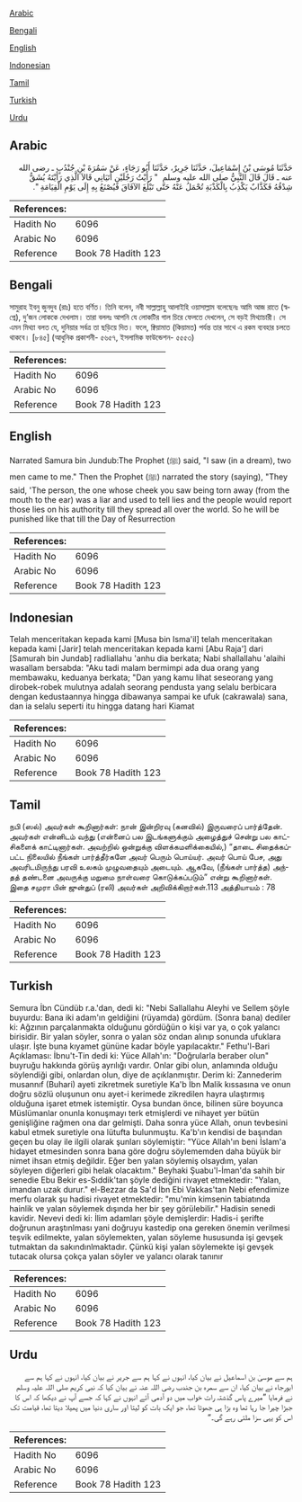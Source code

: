 [Arabic](#arabic)

[Bengali](#bengali)

[English](#english)

[Indonesian](#indonesian)

[Tamil](#tamil)

[Turkish](#turkish)

[Urdu](#urdu)

## Arabic


<div dir="rtl" lang="ar" style={{fontSize:'larger',backgroundColor:'#f8f9fa',padding:20}}>
حَدَّثَنَا مُوسَى بْنُ إِسْمَاعِيلَ، حَدَّثَنَا جَرِيرٌ، حَدَّثَنَا أَبُو رَجَاءٍ، عَنْ سَمُرَةَ بْنِ جُنْدُبٍ ـ رضى الله عنه ـ قَالَ قَالَ النَّبِيُّ صلى الله عليه وسلم ‏ "‏ رَأَيْتُ رَجُلَيْنِ أَتَيَانِي قَالاَ الَّذِي رَأَيْتَهُ يُشَقُّ شِدْقُهُ فَكَذَّابٌ يَكْذِبُ بِالْكَذْبَةِ تُحْمَلُ عَنْهُ حَتَّى تَبْلُغَ الآفَاقَ فَيُصْنَعُ بِهِ إِلَى يَوْمِ الْقِيَامَةِ ‏"‏‏.‏
</div>
<div style={{backgroundColor:'#f8f9fa',padding:20, marginBottom: 10}}><table> <thead> <tr> <th>References:</th> <th></th> </tr> </thead> <tbody><tr><td>Hadith No</td><td>6096</td></tr><tr><td>Arabic No</td><td>6096</td></tr><tr><td>Reference</td><td>Book 78 Hadith 123</td></tr></tbody></table></div>

## Bengali


<div dir="ltr" lang="bn" style={{fontSize:'larger',backgroundColor:'#f8f9fa',padding:20}}>
সামুরাহ ইবনু জুনদুব (রাঃ) হতে বর্ণিত। তিনি বলেন, নবী সাল্লাল্লাহু আলাইহি ওয়াসাল্লাম বলেছেনঃ আমি আজ রাতে (স্বপ্নে), দু’জন লোককে দেখলাম। তারা বললঃ আপনি যে লোকটির গাল চিরে ফেলতে দেখলেন, সে বড়ই মিথ্যাচারী। সে এমন মিথ্যা বলত যে, দুনিয়ার সর্বত্র তা ছড়িয়ে দিত। ফলে, ক্বিয়ামাত (কিয়ামত) পর্যন্ত তার সাথে এ রকম ব্যবহার চলতে থাকবে। [৮৪৫] (আধুনিক প্রকাশনী- ৫৬৫৭, ইসলামিক ফাউন্ডেশন- ৫৫৫৩)
</div>
<div style={{backgroundColor:'#f8f9fa',padding:20, marginBottom: 10}}><table> <thead> <tr> <th>References:</th> <th></th> </tr> </thead> <tbody><tr><td>Hadith No</td><td>6096</td></tr><tr><td>Arabic No</td><td>6096</td></tr><tr><td>Reference</td><td>Book 78 Hadith 123</td></tr></tbody></table></div>

## English


<div dir="ltr" lang="en" style={{fontSize:'larger',backgroundColor:'#f8f9fa',padding:20}}>
Narrated Samura bin Jundub:The Prophet (ﷺ) said, "I saw (in a dream), two men came to me." Then the Prophet (ﷺ) narrated the story (saying), "They said, 'The person, the one whose cheek you saw being torn away (from the mouth to the ear) was a liar and used to tell lies and the people would report those lies on his authority till they spread all over the world. So he will be punished like that till the Day of Resurrection
</div>
<div style={{backgroundColor:'#f8f9fa',padding:20, marginBottom: 10}}><table> <thead> <tr> <th>References:</th> <th></th> </tr> </thead> <tbody><tr><td>Hadith No</td><td>6096</td></tr><tr><td>Arabic No</td><td>6096</td></tr><tr><td>Reference</td><td>Book 78 Hadith 123</td></tr></tbody></table></div>

## Indonesian


<div dir="ltr" lang="id" style={{fontSize:'larger',backgroundColor:'#f8f9fa',padding:20}}>
Telah menceritakan kepada kami [Musa bin Isma'il] telah menceritakan kepada kami [Jarir] telah menceritakan kepada kami [Abu Raja'] dari [Samurah bin Jundab] radliallahu 'anhu dia berkata; Nabi shallallahu 'alaihi wasallam bersabda: "Aku tadi malam bermimpi ada dua orang yang membawaku, keduanya berkata; "Dan yang kamu lihat seseorang yang dirobek-robek mulutnya adalah seorang pendusta yang selalu berbicara dengan kedustaannya hingga dibawanya sampai ke ufuk (cakrawala) sana, dan ia selalu seperti itu hingga datang hari Kiamat
</div>
<div style={{backgroundColor:'#f8f9fa',padding:20, marginBottom: 10}}><table> <thead> <tr> <th>References:</th> <th></th> </tr> </thead> <tbody><tr><td>Hadith No</td><td>6096</td></tr><tr><td>Arabic No</td><td>6096</td></tr><tr><td>Reference</td><td>Book 78 Hadith 123</td></tr></tbody></table></div>

## Tamil


<div dir="ltr" lang="ta" style={{fontSize:'larger',backgroundColor:'#f8f9fa',padding:20}}>
நபி (ஸல்) அவர்கள் கூறினார்கள்: நான் இன்றிரவு (கனவில்) இருவரைப் பார்த்தேன். அவர்கள் என்னிடம் வந்து (என்னைப் பல இடங்களுக்கும் அழைத்துச் சென்று பல காட்சிகளைக் காட்டினார்கள். அவற்றில் ஒன்றுக்கு விளக்கமளிக்கையில்,) “தாடை சிதைக்கப்பட்ட நிலையில் நீங்கள் பார்த்தீர்களே அவர் பெரும் பொய்யர். அவர் பொய் பேச, அது அவரிடமிருந்து பரவி உலகம் முழுவதையும் அடையும். ஆகவே, (நீங்கள் பார்த்த) அந்தத் தண்டனை அவருக்கு மறுமை நாள்வரை கொடுக்கப்படும்” என்று கூறினார்கள். இதை சமுரா பின் ஜுன்துப் (ரலி) அவர்கள் அறிவிக்கிறார்கள்.113 அத்தியாயம் : 78
</div>
<div style={{backgroundColor:'#f8f9fa',padding:20, marginBottom: 10}}><table> <thead> <tr> <th>References:</th> <th></th> </tr> </thead> <tbody><tr><td>Hadith No</td><td>6096</td></tr><tr><td>Arabic No</td><td>6096</td></tr><tr><td>Reference</td><td>Book 78 Hadith 123</td></tr></tbody></table></div>

## Turkish


<div dir="ltr" lang="tr" style={{fontSize:'larger',backgroundColor:'#f8f9fa',padding:20}}>
Semura İbn Cündüb r.a.'dan, dedi ki: "Nebi Sallallahu Aleyhi ve Sellem şöyle buyurdu: Bana iki adam'ın geldiğini (rüyamda) gördüm. (Sonra bana) dediler ki: Ağzının parçalanmakta olduğunu gördüğün o kişi var ya, o çok yalancı birisidir. Bir yalan söyler, sonra o yalan söz ondan alınıp sonunda ufuklara ulaşır. İşte buna kıyamet gününe kadar böyle yapılacaktır." Fethu'l-Bari Açıklaması: İbnu't-Tin dedi ki: Yüce Allah'ın: "Doğrularla beraber olun" buyruğu hakkında görüş ayrılığı vardır. Onlar gibi olun, anlamında olduğu söylendiği gibi, onlardan olun, diye de açıklanmıştır. Derim ki: Zannederim musannıf (Buhari) ayeti zikretmek suretiyle Ka'b İbn Malik kıssasına ve onun doğru sözlü oluşunun onu ayet-i kerimede zikredilen hayra ulaştırmış olduğuna işaret etmek istemiştir. Oysa bundan önce, bilinen süre boyunca Müslümanlar onunla konuşmayı terk etmişlerdi ve nihayet yer bütün genişliğine rağmen ona dar gelmişti. Daha sonra yüce Allah, onun tevbesini kabul etmek suretiyle ona lütufta bulunmuştu. Ka'b'ın kendisi de başından geçen bu olay ile ilgili olarak şunları söylemiştir: "Yüce Allah'ın beni İslam'a hidayet etmesinden sonra bana göre doğru söylememden daha büyük bir nimet ihsan etmiş değildir. Eğer ben yalan söylemiş olsaydım, yalan söyleyen diğerleri gibi helak olacaktım." Beyhaki Şuabu'l-İman'da sahih bir senedie Ebu Bekir es-Sıddik'tan şöyle dediğini rivayet etmektedir: "Yalan, imandan uzak durur." el-Bezzar da Sa'd İbn Ebi Vakkas'tan Nebi efendimize merfu olarak şu hadisi rivayet etmektedir: "mu'min kimsenin tabiatında hainlik ve yalan söylemek dışında her bir şey görülebilir." Hadisin senedi kavidir. Nevevi dedi ki: İlim adamları şöyle demişlerdir: Hadis-i şerifte doğrunun araştınlması yani doğruyu kastedip ona gereken önemin verilmesi teşvik edilmekte, yalan söylemekten, yalan söyleme hususunda işi gevşek tutmaktan da sakındınlmaktadır. Çünkü kişi yalan söylemekte işi gevşek tutacak olursa çokça yalan söyler ve yalancı olarak tanınır
</div>
<div style={{backgroundColor:'#f8f9fa',padding:20, marginBottom: 10}}><table> <thead> <tr> <th>References:</th> <th></th> </tr> </thead> <tbody><tr><td>Hadith No</td><td>6096</td></tr><tr><td>Arabic No</td><td>6096</td></tr><tr><td>Reference</td><td>Book 78 Hadith 123</td></tr></tbody></table></div>

## Urdu


<div dir="rtl" lang="ur" style={{fontSize:'larger',backgroundColor:'#f8f9fa',padding:20}}>
ہم سے موسیٰ بن اسماعیل نے بیان کیا، انہوں نے کہا ہم سے جریر نے بیان کیا، انہوں نے کہا ہم سے ابورجاء نے بیان کیا، ان سے سمرہ بن جندب رضی اللہ عنہ نے بیان کیا کہ نبی کریم صلی اللہ علیہ وسلم نے فرمایا ”میرے پاس گذشتہ رات خواب میں دو آدمی آئے انہوں نے کہا کہ جسے آپ نے دیکھا کہ اس کا جبڑا چیرا جا رہا تھا وہ بڑا ہی جھوٹا تھا، جو ایک بات کو لیتا اور ساری دنیا میں پھیلا دیتا تھا، قیامت تک اس کو یہی سزا ملتی رہے گی۔“
</div>
<div style={{backgroundColor:'#f8f9fa',padding:20, marginBottom: 10}}><table> <thead> <tr> <th>References:</th> <th></th> </tr> </thead> <tbody><tr><td>Hadith No</td><td>6096</td></tr><tr><td>Arabic No</td><td>6096</td></tr><tr><td>Reference</td><td>Book 78 Hadith 123</td></tr></tbody></table></div>